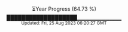 <p align="center">
⏳Year Progress (64.73 %) <br>
███████████████████▁▁▁▁▁▁▁▁▁▁▁ <br>
<sub>Updated: Fri, 25 Aug 2023 06:20:27 GMT</sub>
</p>

